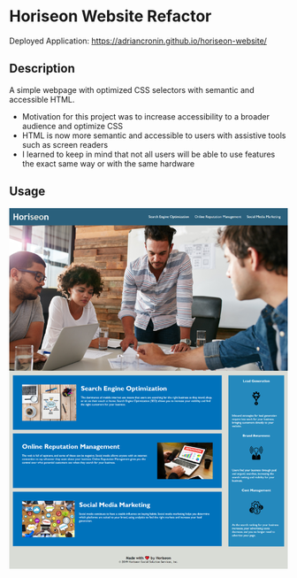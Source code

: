 # Horiseon Website Refactor

Deployed Application: https://adriancronin.github.io/horiseon-website/


## Description
A simple webpage with optimized CSS selectors with semantic and accessible HTML.
* Motivation for this project was to increase accessibility to a broader audience and optimize CSS
* HTML is now more semantic and accessible to users with assistive tools such as screen readers
* I learned to keep in mind that not all users will be able to use features the exact same way or with the same hardware

## Usage
![Horiseon Website Screenshot](./assets/images/HoriseonExample.png)